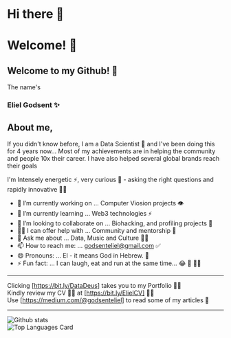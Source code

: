 # Hi there 👋
# Welcome! 🤗 
## Welcome to my Github! 🥳
The name's
### Eliel Godsent ✨

## About me,
If you didn't know before, I am a Data Scientist 🥳 and I've been doing this for 4 years now... Most of my achievements are in helping the community and people 10x their career. I have also helped several global brands reach their goals

I'm Intensely energetic ⚡️, very curious 🧠  - asking the right questions and rapidly innovative 🤌🏾

- 🔭 I’m currently working on ... Computer Viosion projects 👁 
- 🌱 I’m currently learning ... Web3 technologies ⚡️ 
- 👯 I’m looking to collaborate on ... Biohacking, and profiling projects 🚀 
- 🙌🏾 I can offer help with ... Community and mentorship 🎤
- 💬 Ask me about ... Data, Music and Culture 🤌🏾
- 📫 How to reach me: ... godsenteliel@gmail.com ✅
- 😄 Pronouns: ... El - it means God in Hebrew. 👑 
- ⚡ Fun fact: ... I can laugh, eat and run at the same time... 😂 🍲 🏃‍♀️ 

___________________________________________________________________________________________________________________________________________________________

Clicking [https://bit.ly/DataDeus] takes you to my Portfolio 👍🏾
<br>
Kindly review my CV 🙌🏾 at [https://bit.ly/ElielCV] 🙌🏾
<br>
Use [https://medium.com/@godsenteliel] to read some of my articles 👀 
___________________________________________________________________________________________________________________________________________________________

![Github stats](https://github-readme-stats.vercel.app/api?username=DataDeus&theme=dark&show_icons=true&count_private=true)
<br>
![Top Languages Card](https://github-readme-stats.vercel.app/api/top-langs/?username=DataDeus)
